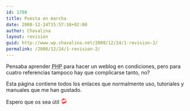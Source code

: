 ```yaml
---
id: 1708
title: Puesta en marcha
date: 2008-12-24T15:57:18+02:00
author: Chavalina
layout: revision
guid: http://www.wp.chavalina.net/2008/12/24/1-revision-2/
permalink: /2008/12/24/1-revision-2/
---
```

<p align="left">
  Pensaba aprender <acronym title="Hypertext PreProcessor">PHP</acronym> para hacer un weblog en condiciones, pero para cuatro referencias tampoco hay que complicarse tanto, no?
</p>

<p align="left">
  Esta página contiene todos los enlaces que normalmente uso, tutoriales y manuales que me han gustado.
</p>

<p align="left">
  Espero que os sea útil <img src=/imagenes/emoticonos/beso.gif" alt="emo">
</p>